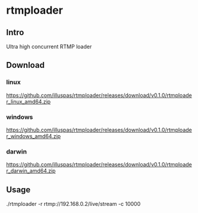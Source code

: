 # rtmploader

## Intro
Ultra high concurrent RTMP loader
## Download
### linux
https://github.com/illuspas/rtmploader/releases/download/v0.1.0/rtmploader_linux_amd64.zip
### windows
https://github.com/illuspas/rtmploader/releases/download/v0.1.0/rtmploader_windows_amd64.zip
### darwin
https://github.com/illuspas/rtmploader/releases/download/v0.1.0/rtmploader_darwin_amd64.zip
## Usage
./rtmploader -r rtmp://192.168.0.2/live/stream -c 10000
